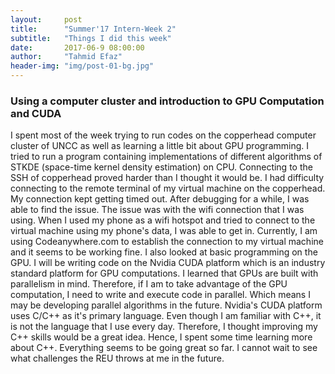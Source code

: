 ```yaml
---
layout:     post
title:      "Summer'17 Intern-Week 2"
subtitle:   "Things I did this week"
date:       2017-06-9 08:00:00
author:     "Tahmid Efaz"
header-img: "img/post-01-bg.jpg"
---
```


<h3>Using a computer cluster and introduction to GPU Computation and CUDA</h3>
<p>I spent most of the week trying to run codes on the copperhead computer cluster of UNCC as well as learning a little bit about GPU programming. I tried to run a program containing implementations of different algorithms of STKDE (space-time kernel density estimation) on CPU. Connecting to the SSH of copperhead proved harder than I thought it would be. I had difficulty connecting to the remote terminal of my virtual machine on the copperhead. My connection kept getting timed out. After debugging for a while, I was able to find the issue. The issue was with the wifi connection that I was using. When I used my phone as a wifi hotspot and tried to connect to the virtual machine using my phone's data, I was able to get in. Currently, I am using Codeanywhere.com to establish the connection to my virtual machine and it seems to be working fine. 
I also looked at basic programming on the GPU. I will be writing code on the Nvidia CUDA platform which is an industry standard platform for GPU computations. I learned that GPUs are built with parallelism in mind. Therefore, if I am to take advantage of the GPU computation, I need to write and execute code in parallel. Which means I may be developing parallel algorithms in the future.
Nvidia's CUDA platform uses C/C++ as it's primary language. Even though I am familiar with C++, it is not the language that I use every day. Therefore, I thought improving my C++ skills would be a great idea. Hence, I spent some time learning more about C++.
Everything seems to be going great so far. I cannot wait to see what challenges the REU throws at me in the future.
</p>

